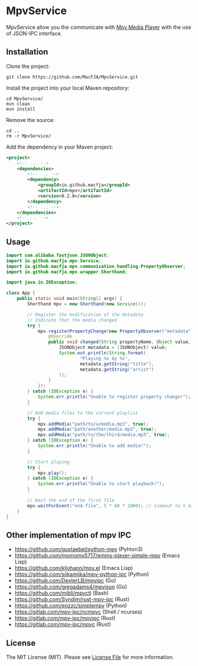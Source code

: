 # MpvService

MpvService allow you the communicate with [Mpv Media Player](https://mpv.io/) with the use of JSON-IPC interface. 

## Installation

Clone the project:
```
git clone https://github.com/MacFJA/MpvService.git
```
Install the project into your local Maven repository:
```
cd MpvService/
mvn clean
mvn install
```
Remove the source:
```
cd ..
rm -r MpvService/
```
Add the dependency in your Maven project:
```xml
<project>
    <!-- ... -->
    <dependencies>
        <!-- ... -->
        <dependency>
            <groupId>io.github.macfja</groupId>
            <artifactId>mpv</artifactId>
            <version>0.2.0</version>
        </dependency>
        <!-- ... -->
    </dependencies>
    <!-- ... -->
</project>
```

## Usage

```java
import com.alibaba.fastjson.JSONObject;
import io.github.macfja.mpv.Service;
import io.github.macfja.mpv.communication.handling.PropertyObserver;
import io.github.macfja.mpv.wrapper.Shorthand;

import java.io.IOException;

class App {
    public static void main(String[] args) {
        Shorthand mpv = new Shorthand(new Service());

        // Register the modification of the metadata
        // Indicate that the media changed
        try {
            mpv.registerPropertyChange(new PropertyObserver("metadata") {
                @Override
                public void changed(String propertyName, Object value, Integer id) {
                    JSONObject metadata = (JSONObject) value;
                    System.out.println(String.format(
                            "Playing %s by %s",
                            metadata.getString("title"),
                            metadata.getString("artist")
                    ));
                }
            });
        } catch (IOException e) {
            System.err.println("Unable to register property change!");
        }

        // Add media files to the current playlist
        try {
            mpv.addMedia("path/to/a/media.mp3", true);
            mpv.addMedia("path/another/media.mp3", true);
            mpv.addMedia("path/to/the/third/media.mp3", true);
        } catch (IOException e) {
            System.err.println("Unable to add media!");
        }

        // Start playing
        try {
            mpv.play();
        } catch (IOException e) {
            System.err.println("Unable to start playback!");
        }
        
        // Wait the end of the first file
        mpv.waitForEvent("end-file", 5 * 60 * 1000); // timeout to 5 minutes
    }
}
```

## Other implementation of mpv IPC

 - https://github.com/gustaebel/python-mpv (Pyhton3)
 - https://github.com/momomo5717/emms-player-simple-mpv (Emacs Lisp)
 - https://github.com/kljohann/mpv.el (Emacs Lisp)
 - https://github.com/siikamiika/mpv-python-ipc (Python)
 - https://github.com/DexterLB/mpvipc (Go)
 - https://github.com/gregadams4/mpvjson (Go)
 - https://github.com/mibli/mpvctl (Bash)
 - https://github.com/Syndim/rust-mpv-ipc (Rust)
 - https://github.com/enzzc/simplempv (Python)
 - https://gitlab.com/mpv-ipc/ncmpvc (Shell / ncurses)
 - https://gitlab.com/mpv-ipc/mpvipc (Rust)
 - https://gitlab.com/mpv-ipc/mpvc (Rust)

## License

The MIT License (MIT). Please see [License File](LICENSE.md) for more information.